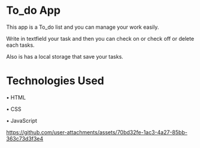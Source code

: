 # To_do App
This app is a To_do list and you can manage your work easily.

Write in textfield your task and then you can check on or check off or delete each tasks.

Also is has a local storage that save your tasks.
# Technologies Used
• HTML

• CSS

• JavaScript

https://github.com/user-attachments/assets/70bd32fe-1ac3-4a27-85bb-363c73d3f3e4